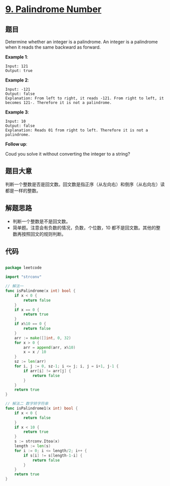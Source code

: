 # [9. Palindrome Number](https://leetcode.com/problems/palindrome-number/)


## 题目

Determine whether an integer is a palindrome. An integer is a palindrome when it reads the same backward as forward.

**Example 1**:

```
Input: 121
Output: true
```

**Example 2**:

```
Input: -121
Output: false
Explanation: From left to right, it reads -121. From right to left, it becomes 121-. Therefore it is not a palindrome.
```

**Example 3**:

```
Input: 10
Output: false
Explanation: Reads 01 from right to left. Therefore it is not a palindrome.
```

**Follow up**:

Coud you solve it without converting the integer to a string?

## 题目大意

判断一个整数是否是回文数。回文数是指正序（从左向右）和倒序（从右向左）读都是一样的整数。

## 解题思路

- 判断一个整数是不是回文数。
- 简单题。注意会有负数的情况，负数，个位数，10 都不是回文数。其他的整数再按照回文的规则判断。

## 代码

```go

package leetcode

import "strconv"

// 解法一
func isPalindrome(x int) bool {
	if x < 0 {
		return false
	}
	if x == 0 {
		return true
	}
	if x%10 == 0 {
		return false
	}
	arr := make([]int, 0, 32)
	for x > 0 {
		arr = append(arr, x%10)
		x = x / 10
	}
	sz := len(arr)
	for i, j := 0, sz-1; i <= j; i, j = i+1, j-1 {
		if arr[i] != arr[j] {
			return false
		}
	}
	return true
}

// 解法二 数字转字符串
func isPalindrome1(x int) bool {
	if x < 0 {
		return false
	}
	if x < 10 {
		return true
	}
	s := strconv.Itoa(x)
	length := len(s)
	for i := 0; i <= length/2; i++ {
		if s[i] != s[length-1-i] {
			return false
		}
	}
	return true
}


```